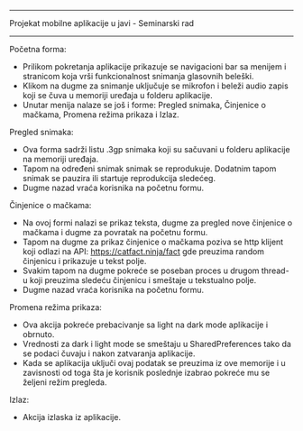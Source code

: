 ***********************************************************************************************************************************************************************************
Projekat mobilne aplikacije u javi - Seminarski rad
***********************************************************************************************************************************************************************************
Početna forma:
  - Prilikom pokretanja aplikacije prikazuje se navigacioni bar sa menijem i stranicom koja vrši funkcionalnost snimanja glasovnih beleški.
  - Klikom na dugme za snimanje uključuje se mikrofon i beleži audio zapis koji se čuva u memoriji uređaja u folderu aplikacije.
  - Unutar menija nalaze se još i forme: Pregled snimaka, Činjenice o mačkama, Promena režima prikaza i Izlaz.

Pregled snimaka:
  - Ova forma sadrži listu .3gp snimaka koji su sačuvani u folderu aplikacije na memoriji uređaja.
  - Tapom na određeni snimak snimak se reprodukuje. Dodatnim tapom snimak se pauzira ili startuje reprodukcija sledećeg.
  - Dugme nazad vraća korisnika na početnu formu.

Činjenice o mačkama:
  - Na ovoj formi nalazi se prikaz teksta, dugme za pregled nove činjenice o mačkama i dugme za povratak na početnu formu.
  - Tapom na dugme za prikaz činjenice o mačkama poziva se http klijent koji odlazi na API: https://catfact.ninja/fact gde preuzima random činjenicu i prikazuje u tekst polje.
  - Svakim tapom na dugme pokreće se poseban proces u drugom thread-u koji preuzima sledeću činjenicu i smeštaje u tekstualno polje.
  - Dugme nazad vraća korisnika na početnu formu.

Promena režima prikaza:
  - Ova akcija pokreće prebacivanje sa light na dark mode aplikacije i obrnuto.
  - Vrednosti za dark i light mode se smeštaju u SharedPreferences tako da se podaci čuvaju i nakon zatvaranja aplikacije.
  - Kada se aplikacija uključi ovaj podatak se preuzima iz ove memorije i u zavisnosti od toga šta je korisnik poslednje izabrao pokreće mu se željeni režim pregleda.

Izlaz:
  - Akcija izlaska iz aplikacije.
